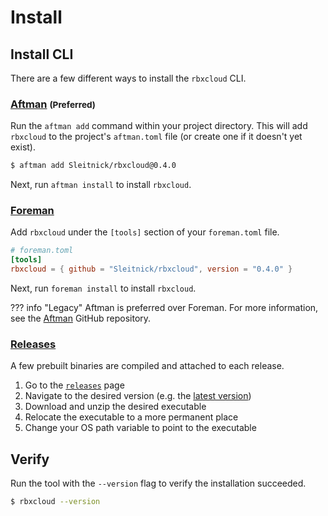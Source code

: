 # Install

## Install CLI

There are a few different ways to install the `rbxcloud` CLI.

### [Aftman](https://github.com/LPGhatguy/aftman) <small>(Preferred)</small>
Run the `aftman add` command within your project directory. This will add `rbxcloud` to the project's `aftman.toml` file (or create one if it doesn't yet exist).
```sh
$ aftman add Sleitnick/rbxcloud@0.4.0
```

Next, run `aftman install` to install `rbxcloud`.

### [Foreman](https://github.com/Roblox/foreman)
Add `rbxcloud` under the `[tools]` section of your `foreman.toml` file.
```toml
# foreman.toml
[tools]
rbxcloud = { github = "Sleitnick/rbxcloud", version = "0.4.0" }
```

Next, run `foreman install` to install `rbxcloud`.

??? info "Legacy"
	Aftman is preferred over Foreman. For more information, see the [Aftman](https://github.com/LPGhatguy/aftman) GitHub repository.

### [Releases](https://github.com/Sleitnick/rbxcloud/releases)
A few prebuilt binaries are compiled and attached to each release.

1. Go to the [`releases`](https://github.com/Sleitnick/rbxcloud/releases) page
1. Navigate to the desired version (e.g. the [latest version](https://github.com/Sleitnick/rbxcloud/releases/latest))
1. Download and unzip the desired executable
1. Relocate the executable to a more permanent place
1. Change your OS path variable to point to the executable

## Verify
Run the tool with the `--version` flag to verify the installation succeeded.
```sh
$ rbxcloud --version
```
